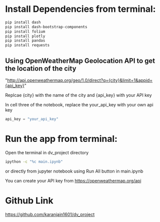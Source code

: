 # Install Dependencies from terminal:
```bash
pip install dash
pip install dash-bootstrap-components
pip install folium
pip install plotly
pip install pandas
pip install requests
```

## Using OpenWeatherMap Geolocation API to get the location of the city


"http://api.openweathermap.org/geo/1.0/direct?q={city}&limit=1&appid={api_key}"


Replcae {city} with the name of the city and {api_key} with your API key

In cell three of the notebook, replace the your_api_key with your own api key
```python
api_key = "your_api_key"

```

# Run the app from terminal:
Open the terminal in dv_project directory
```bash
ipython -c "%c main.ipynb"
```
or directly from jupyter notebook using Run All button in main.ipynb


You can create your API key from https://openweathermap.org/api

# Github Link
https://github.com/karanjain1601/dv_project

